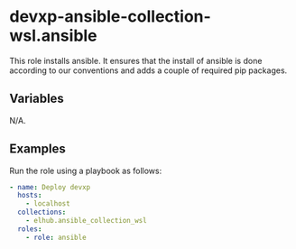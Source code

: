 # devxp-ansible-collection-wsl.ansible

This role installs ansible. It ensures that the install of ansible is done according to our conventions and adds
a couple of required pip packages.

## Variables

N/A.

## Examples

Run the role using a playbook as follows:

```yaml
- name: Deploy devxp
  hosts:
    - localhost
  collections:
    - elhub.ansible_collection_wsl
  roles:
    - role: ansible
```

